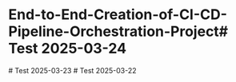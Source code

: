 # End-to-End-Creation-of-CI-CD-Pipeline-Orchestration-Project#   T e s t   2 0 2 5 - 0 3 - 2 4  
 #   T e s t   2 0 2 5 - 0 3 - 2 3  
 #   T e s t   2 0 2 5 - 0 3 - 2 2  
 